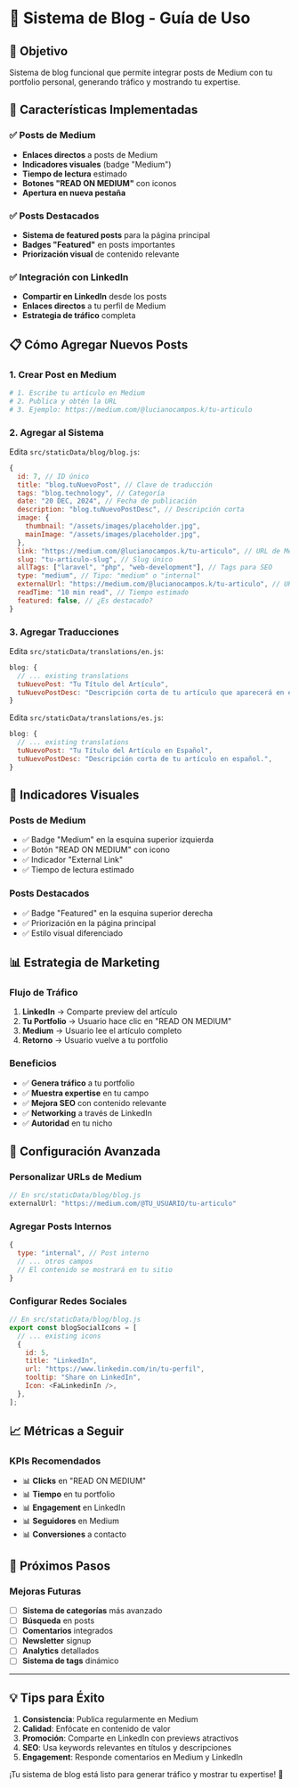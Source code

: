 # 📝 Sistema de Blog - Guía de Uso

## 🎯 **Objetivo**
Sistema de blog funcional que permite integrar posts de Medium con tu portfolio personal, generando tráfico y mostrando tu expertise.

## 🚀 **Características Implementadas**

### ✅ **Posts de Medium**
- **Enlaces directos** a posts de Medium
- **Indicadores visuales** (badge "Medium")
- **Tiempo de lectura** estimado
- **Botones "READ ON MEDIUM"** con iconos
- **Apertura en nueva pestaña**

### ✅ **Posts Destacados**
- **Sistema de featured posts** para la página principal
- **Badges "Featured"** en posts importantes
- **Priorización visual** de contenido relevante

### ✅ **Integración con LinkedIn**
- **Compartir en LinkedIn** desde los posts
- **Enlaces directos** a tu perfil de Medium
- **Estrategia de tráfico** completa

## 📋 **Cómo Agregar Nuevos Posts**

### 1. **Crear Post en Medium**
```bash
# 1. Escribe tu artículo en Medium
# 2. Publica y obtén la URL
# 3. Ejemplo: https://medium.com/@lucianocampos.k/tu-articulo
```

### 2. **Agregar al Sistema**
Edita `src/staticData/blog/blog.js`:

```javascript
{
  id: 7, // ID único
  title: "blog.tuNuevoPost", // Clave de traducción
  tags: "blog.technology", // Categoría
  date: "20 DEC, 2024", // Fecha de publicación
  description: "blog.tuNuevoPostDesc", // Descripción corta
  image: {
    thumbnail: "/assets/images/placeholder.jpg",
    mainImage: "/assets/images/placeholder.jpg",
  },
  link: "https://medium.com/@lucianocampos.k/tu-articulo", // URL de Medium
  slug: "tu-articulo-slug", // Slug único
  allTags: ["laravel", "php", "web-development"], // Tags para SEO
  type: "medium", // Tipo: "medium" o "internal"
  externalUrl: "https://medium.com/@lucianocampos.k/tu-articulo", // URL externa
  readTime: "10 min read", // Tiempo estimado
  featured: false, // ¿Es destacado?
}
```

### 3. **Agregar Traducciones**
Edita `src/staticData/translations/en.js`:

```javascript
blog: {
  // ... existing translations
  tuNuevoPost: "Tu Título del Artículo",
  tuNuevoPostDesc: "Descripción corta de tu artículo que aparecerá en el preview.",
}
```

Edita `src/staticData/translations/es.js`:

```javascript
blog: {
  // ... existing translations
  tuNuevoPost: "Tu Título del Artículo en Español",
  tuNuevoPostDesc: "Descripción corta de tu artículo en español.",
}
```

## 🎨 **Indicadores Visuales**

### **Posts de Medium**
- ✅ Badge "Medium" en la esquina superior izquierda
- ✅ Botón "READ ON MEDIUM" con icono
- ✅ Indicador "External Link" 
- ✅ Tiempo de lectura estimado

### **Posts Destacados**
- ✅ Badge "Featured" en la esquina superior derecha
- ✅ Priorización en la página principal
- ✅ Estilo visual diferenciado

## 📊 **Estrategia de Marketing**

### **Flujo de Tráfico**
1. **LinkedIn** → Comparte preview del artículo
2. **Tu Portfolio** → Usuario hace clic en "READ ON MEDIUM"
3. **Medium** → Usuario lee el artículo completo
4. **Retorno** → Usuario vuelve a tu portfolio

### **Beneficios**
- ✅ **Genera tráfico** a tu portfolio
- ✅ **Muestra expertise** en tu campo
- ✅ **Mejora SEO** con contenido relevante
- ✅ **Networking** a través de LinkedIn
- ✅ **Autoridad** en tu nicho

## 🔧 **Configuración Avanzada**

### **Personalizar URLs de Medium**
```javascript
// En src/staticData/blog/blog.js
externalUrl: "https://medium.com/@TU_USUARIO/tu-articulo"
```

### **Agregar Posts Internos**
```javascript
{
  type: "internal", // Post interno
  // ... otros campos
  // El contenido se mostrará en tu sitio
}
```

### **Configurar Redes Sociales**
```javascript
// En src/staticData/blog/blog.js
export const blogSocialIcons = [
  // ... existing icons
  {
    id: 5,
    title: "LinkedIn",
    url: "https://www.linkedin.com/in/tu-perfil",
    tooltip: "Share on LinkedIn",
    Icon: <FaLinkedinIn />,
  },
];
```

## 📈 **Métricas a Seguir**

### **KPIs Recomendados**
- 📊 **Clicks** en "READ ON MEDIUM"
- 📊 **Tiempo** en tu portfolio
- 📊 **Engagement** en LinkedIn
- 📊 **Seguidores** en Medium
- 📊 **Conversiones** a contacto

## 🎯 **Próximos Pasos**

### **Mejoras Futuras**
- [ ] **Sistema de categorías** más avanzado
- [ ] **Búsqueda** en posts
- [ ] **Comentarios** integrados
- [ ] **Newsletter** signup
- [ ] **Analytics** detallados
- [ ] **Sistema de tags** dinámico

---

## 💡 **Tips para Éxito**

1. **Consistencia**: Publica regularmente en Medium
2. **Calidad**: Enfócate en contenido de valor
3. **Promoción**: Comparte en LinkedIn con previews atractivos
4. **SEO**: Usa keywords relevantes en títulos y descripciones
5. **Engagement**: Responde comentarios en Medium y LinkedIn

¡Tu sistema de blog está listo para generar tráfico y mostrar tu expertise! 🚀 